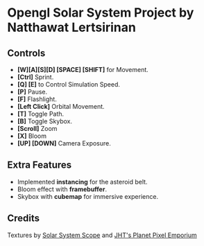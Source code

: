 # Opengl Solar System Project by Natthawat Lertsirinan
## Controls
- **[W][A][S][D] [SPACE] [SHIFT]** for Movement.
- **[Ctrl]** Sprint.
- **[Q] [E]** to Control Simulation Speed.
- **[P]** Pause.
- **[F]** Flashlight.
- **[Left Click]** Orbital Movement.
- **[T]** Toggle Path.
- **[B]** Toggle Skybox.
- **[Scroll]** Zoom
- **[X]** Bloom
- **[UP] [DOWN]** Camera Exposure.

## Extra Features
- Implemented **instancing** for the asteroid belt.
- Bloom effect with **framebuffer**.
- Skybox with **cubemap** for immersive experience.

## Credits
Textures by [Solar System Scope](https://www.solarsystemscope.com/) and [JHT's Planet Pixel Emporium](https://planetpixelemporium.com/planets.html)
